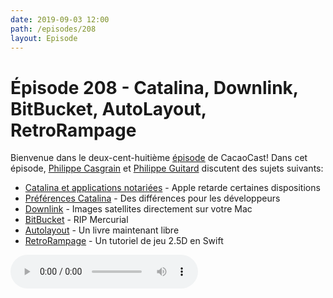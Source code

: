 ```yaml
---
date: 2019-09-03 12:00
path: /episodes/208
layout: Episode
---
```

# Épisode 208 - Catalina, Downlink, BitBucket, AutoLayout, RetroRampage
<p>Bienvenue dans le deux-cent-huiti&egrave;me&nbsp;<a href="https://archive.org/download/cacaocast/cacaocast_208.mp3" title="CacaoCast Episode 208">épisode</a> de CacaoCast! Dans cet épisode, <a href="http://www.twitter.com/philippec" title="Philippe Casgrain sur Twitter">Philippe Casgrain</a> et <a href="http://www.twitter.com/philippeguitard" title="Philippe Guitard sur Twitter">Philippe Guitard</a> discutent des sujets suivants:</p>
<ul>
<li><a href="https://developer.apple.com/news/?id=09032019a" title="Catalina et applications notariées">Catalina et applications notariées</a> - Apple retarde certaines dispositions</li>
<li><a href="https://www.noodlesoft.com/blog/2019/08/28/preference-panes-and-catalina/" title="Préférences Catalina">Préférences Catalina</a> - Des différences pour les développeurs</li>
<li><a href="http://downlinkapp.com" title="Downlink">Downlink</a> - Images satellites directement sur votre Mac</li>
<li><a href="https://bitbucket.org/blog/sunsetting-mercurial-support-in-bitbucket" title="BitBucket">BitBucket</a> - RIP Mercurial</li>
<li><a href="https://github.com/justin/Achieving-Zen-With-Auto-Layout" title="Autolayout">Autolayout</a> - Un livre maintenant libre</li>
<li><a href="https://github.com/nicklockwood/RetroRampage" title="RetroRampage">RetroRampage</a> - Un tutoriel de jeu 2.5D en Swift</li>
</ul>
<p><audio controls><source src="https://archive.org/download/cacaocast/cacaocast_208.mp3" type="audio/mpeg"><source src="https://archive.org/download/cacaocast/cacaocast_208.mp3" type="audio/mp4">Votre navigateur ne supporte pas l'élément audio / Your browser does not support the audio element.</audio></p>
